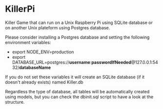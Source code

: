 # KillerPi

Killer Game that can run on a Unix Raspberry Pi using SQLite database or on another Unix plateform using Postgres database.

Please consider installing a Postgres database and setting the following environment variables:

- export NODE_ENV=production
- export DATABASE_URL=postgres://**username**:**passwordIfNeeded**@127.0.0.1:5432/**databaseName**

If you do not set these variables it will create an SQLite database (if it doesn't already exists) named Killer.db

Regardless the type of database, all tables will be automatically created using models, but you can check the dbinit.sql script to have a look at the structure.
